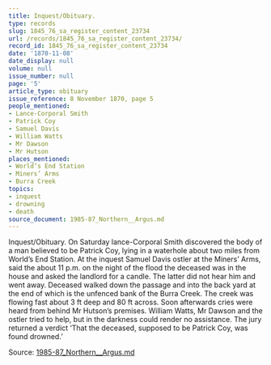 ```yaml
---
title: Inquest/Obituary.
type: records
slug: 1845_76_sa_register_content_23734
url: /records/1845_76_sa_register_content_23734/
record_id: 1845_76_sa_register_content_23734
date: '1870-11-08'
date_display: null
volume: null
issue_number: null
page: '5'
article_type: obituary
issue_reference: 8 November 1870, page 5
people_mentioned:
- Lance-Corporal Smith
- Patrick Coy
- Samuel Davis
- William Watts
- Mr Dawson
- Mr Hutson
places_mentioned:
- World’s End Station
- Miners’ Arms
- Burra Creek
topics:
- inquest
- drowning
- death
source_document: 1985-87_Northern__Argus.md
---
```


Inquest/Obituary.  On Saturday lance-Corporal Smith discovered the body of a man believed to be Patrick Coy, lying in a waterhole about two miles from World’s End Station.  At the inquest Samuel Davis ostler at the Miners’ Arms, said the about 11 p.m. on the night of the flood the deceased was in the house and asked the landlord for a candle.  The latter did not hear him and went away.  Deceased walked down the passage and into the back yard at the end of which is the unfenced bank of the Burra Creek.  The creek was flowing fast about 3 ft deep and 80 ft across.  Soon afterwards cries were heard from behind Mr Hutson’s premises.  William Watts, Mr Dawson and the ostler tried to help, but in the darkness could render no assistance.  The jury returned a verdict ‘That the deceased, supposed to be Patrick Coy, was found drowned.’

Source: [1985-87_Northern__Argus.md](/downloads/markdown/1985-87_Northern__Argus.md)
